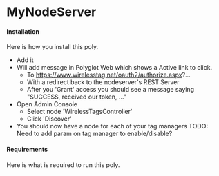 # MyNodeServer

#### Installation

Here is how you install this poly.

- Add it
- Will add message in Polyglot Web which shows a Active link to click.
  - To https://www.wirelesstag.net/oauth2/authorize.aspx?...
  - With a redirect back to the nodeserver's REST Server
  - After you 'Grant' access you should see a message saying "SUCCESS, received our token, ..."
- Open Admin Console
  - Select node 'WirelessTagsController'
  - Click 'Discover'
- You should now have a node for each of your tag managers
TODO: Need to add param on tag manager to enable/disable?

#### Requirements

Here is what is required to run this poly.
